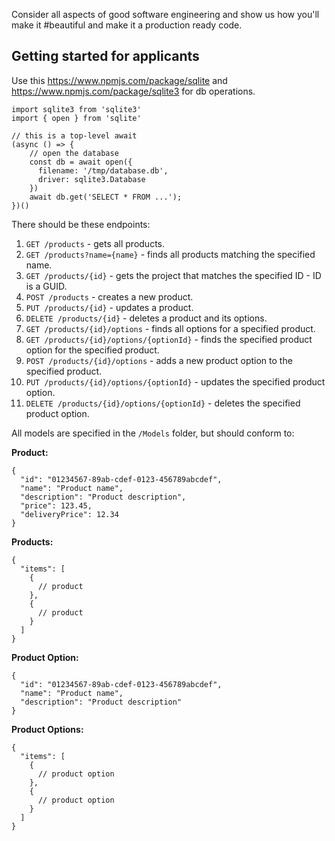 Consider all aspects of good software engineering and show us how you'll make it #beautiful and make it a production ready code.

## Getting started for applicants

Use this https://www.npmjs.com/package/sqlite and https://www.npmjs.com/package/sqlite3 for db operations.
```
import sqlite3 from 'sqlite3'
import { open } from 'sqlite'
 
// this is a top-level await 
(async () => {
    // open the database
    const db = await open({
      filename: '/tmp/database.db',
      driver: sqlite3.Database
    })
    await db.get('SELECT * FROM ...');
})()
```

There should be these endpoints:

1. `GET /products` - gets all products.
2. `GET /products?name={name}` - finds all products matching the specified name.
3. `GET /products/{id}` - gets the project that matches the specified ID - ID is a GUID.
4. `POST /products` - creates a new product.
5. `PUT /products/{id}` - updates a product.
6. `DELETE /products/{id}` - deletes a product and its options.
7. `GET /products/{id}/options` - finds all options for a specified product.
8. `GET /products/{id}/options/{optionId}` - finds the specified product option for the specified product.
9. `POST /products/{id}/options` - adds a new product option to the specified product.
10. `PUT /products/{id}/options/{optionId}` - updates the specified product option.
11. `DELETE /products/{id}/options/{optionId}` - deletes the specified product option.

All models are specified in the `/Models` folder, but should conform to:

**Product:**
```
{
  "id": "01234567-89ab-cdef-0123-456789abcdef",
  "name": "Product name",
  "description": "Product description",
  "price": 123.45,
  "deliveryPrice": 12.34
}
```

**Products:**
```
{
  "items": [
    {
      // product
    },
    {
      // product
    }
  ]
}
```

**Product Option:**
```
{
  "id": "01234567-89ab-cdef-0123-456789abcdef",
  "name": "Product name",
  "description": "Product description"
}
```

**Product Options:**
```
{
  "items": [
    {
      // product option
    },
    {
      // product option
    }
  ]
}
```
